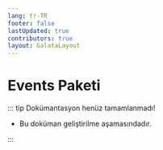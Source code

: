 ```yaml
---
lang: tr-TR
footer: false
lastUpdated: true
contributors: true
layout: GalataLayout
---
```


# Events Paketi

::: tip Dokümantasyon henüz tamamlanmadı!

- Bu doküman geliştirilme aşamasındadır.

:::